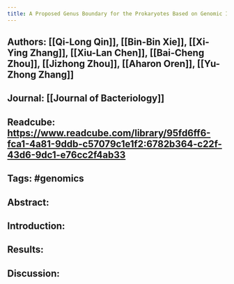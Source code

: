 ```yaml
---
title: A Proposed Genus Boundary for the Prokaryotes Based on Genomic Insights
---
```


## **Authors**: [[Qi-Long Qin]], [[Bin-Bin Xie]], [[Xi-Ying Zhang]], [[Xiu-Lan Chen]], [[Bai-Cheng Zhou]], [[Jizhong Zhou]], [[Aharon Oren]], [[Yu-Zhong Zhang]]

## **Journal**: [[Journal of Bacteriology]]

## **Readcube**: https://www.readcube.com/library/95fd6ff6-fca1-4a81-9ddb-c57079c1e1f2:6782b364-c22f-43d6-9dc1-e76cc2f4ab33

## **Tags**: #genomics

## **Abstract**:

## **Introduction**:

## **Results**:

## **Discussion**:
